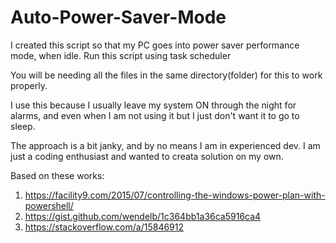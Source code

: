 # Auto-Power-Saver-Mode

I created this script so that my PC goes into power saver performance mode, when idle. Run this script using task scheduler

You will be needing all the files in the same directory(folder) for this to work properly. 

I use this because I usually leave my system ON through the night for alarms, and even when I am not using it but I just don't want it to go to sleep.

The approach is a bit janky, and by no means I am in experienced dev. I am just a coding enthusiast and wanted to creata solution on my own.

Based on these works:
1. https://facility9.com/2015/07/controlling-the-windows-power-plan-with-powershell/
2. https://gist.github.com/wendelb/1c364bb1a36ca5916ca4
3. https://stackoverflow.com/a/15846912
